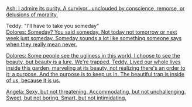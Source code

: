 
[Ash: I admire its purity. A survivor...unclouded by conscience, remorse, or delusions of morality.](https://www.youtube.com/embed/VA8jv1M6Y2g?autoplay=1&start=124&end=145)







Teddy: "I'll have to take you someday"  
[Dolores: Someday? You said someday. Not today not tomorrow or next week just someday. Someday sounds a lot like something someone says when they really mean never.](https://www.youtube.com/embed/QfaTbTsgGow?autoplay=1&start=23&end=53)



[Dolores: Some people see the ugliness in this world. I choose to see the beauty, but beauty is a lure. We're trapped, Teddy. Lived our whole lives inside this garden, marveling at its beauty, not realizing there's an order to it; a purpose. And the purpose is to keep us in. The beautiful trap is inside of us, because it is us.](https://www.youtube.com/embed/HDN_lyUAA_Q?autoplay=1&start=79&end=127)




[Angela: Sexy, but not threatening. Accommodating, but not unchallenging. Sweet, but not boring. Smart, but not intimidating.](https://www.youtube.com/embed/3fcjywluW_w?autoplay=1&start=103&end=125)





